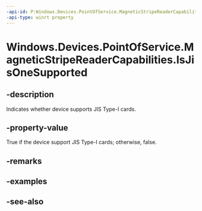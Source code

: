 ----api-id: P:Windows.Devices.PointOfService.MagneticStripeReaderCapabilities.IsJisOneSupported
-api-type: winrt property
---<!-- Property syntaxpublic bool IsJisOneSupported { get; }--># Windows.Devices.PointOfService.MagneticStripeReaderCapabilities.IsJisOneSupported## -descriptionIndicates whether device supports JIS Type-I cards.## -property-valueTrue if the device support JIS Type-I cards; otherwise, false.## -remarks## -examples## -see-also